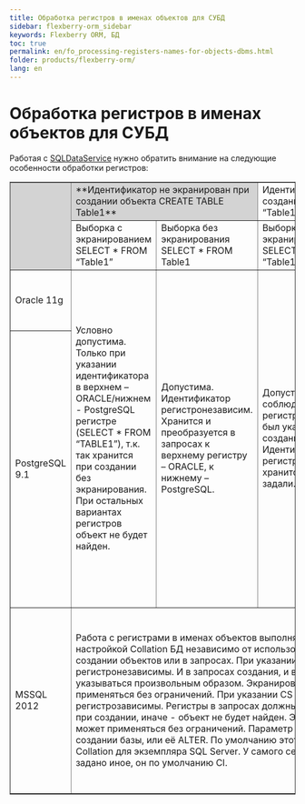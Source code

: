 ```yaml
---
title: Обработка регистров в именах объектов для СУБД
sidebar: flexberry-orm_sidebar
keywords: Flexberry ORM, БД
toc: true
permalink: en/fo_processing-registers-names-for-objects-dbms.html
folder: products/flexberry-orm/
lang: en
---
```

# Обработка регистров в именах объектов для СУБД
Работая с [SQLDataService](fo_sql-data-service.html) нужно обратить внимание на следующие особенности обработки регистров:

<table border='1'>
<tr class="tablerow">
  <td rowspan='2' bgcolor="LightGray"></td>
  <td colspan='2' bgcolor="LightGray">
    **Идентификатор не экранирован при создании объекта CREATE TABLE Table1**
  </td>
  <td colspan='2'>
    Идентификатор экранирован при создании объекта CREATE TABLE “Table1”
  </td>
  <td rowspan='2'>
    Особенности для идентификаторов, содержащих символы кириллицы
  </td>
  <td rowspan='2'>
    Особенности использования ключевых слов в качестве идентификаторов
  </td>
</tr>
<tr class="tablerow">  
  <td>Выборка с экранированием SELECT * FROM “Table1”</td>
  <td>Выборка без экранирования SELECT * FROM Table1</td>
  <td>Выборка с экранированием SELECT * FROM “Table1”</td>
  <td>Выборка без экранирования SELECT * FROM Table1</td>
</tr>
<tr class="tablerow">
  <td>Oracle 11g</td>
  <td rowspan='2'>
   Условно допустима. Только при указании идентификатора в верхнем – ORACLE/нижнем - PostgreSQL регистре (SELECT * FROM “TABLE1”), т.к. так хранится при создании без экранирования. При остальных вариантах регистров объект не будет найден.
  </td>
  <td rowspan='2'>
   Допустима. Идентификатор регистронезависим. Хранится и преобразуется в запросах к верхнему регистру – ORACLE, к нижнему –PostgreSQL.
  </td>
  <td rowspan='2'>Допустима с соблюдением регистра, как был указан при создании. Идентификатор регистрозавсим, хранится, как задали.</td>
  <td rowspan='2'>
    Условно допустима. Только если при создании идентификатор был указан в верхнем – ORACLE/нижнем - PostgreSQL регистре (CREATE TABLE “TABLE1”), т.к. так преобразуется в запросах без экранирования. При остальных вариантах регистров объект не будет найден. 
  </td>
  <td>Без особенностей. Обработка аналогична латинице.</td>
  <td rowspan='2'>
   Можно использовать, но такой идентификатор, как при создании объекта, так и при использовании в запросах, должен быть экранирован. Т.е. всегда регистрозависим
   </td>
</tr>
<tr class="tablerow">
  <td>PostgreSQL 9.1</td>
  <td>
    Независимо от способа создания объекта (с экранированием/без) идентификатор будет регистрозависим. Обращаться к нему в запросах, также независимо от способа создания, можно как с экранированием, так и без, но строго с соблюдением регистра всех символов (какой был использован при создании).
  </td>
</tr>
<tr class="tablerow">
  <td>MSSQL 2012</td>
  <td colspan='4'>
   Работа с регистрами в именах объектов выполняется в соответствии с настройкой Collation БД независимо от использования экранирования при создании объектов или в запросах.
При указании CI (Case Insensitive) имена регистронезависимы. И в запросах создания, и в выборках регистры могут указываться произвольным образом. Экранирование также может применяться без ограничений.
При указании CS (Case Sensitive) имена регистрозависимы. Регистры в запросах должны быть указаны точно как при создании, иначе - объект не будет найден. Экранирование также может применяться без ограничений.
Параметр Collation БД задается при создании базы, или её  ALTER. По умолчанию этот параметр совпадает с Collation для экземпляра SQL Server. У самого сервера, если не было задано иное, он по умолчанию CI.
  </td>
  <td>Без особенностей. Обработка аналогична латинице.</td>
  <td>Можно использовать, но такой идентификатор, как при создании объекта, так и при использовании в запросах, должен быть экранирован (кавычками или квадратными скобками). Регистрозависимость , как и в общем случае, определяется только настройкой Collation БД.</td>
</tr>
</table>





 


